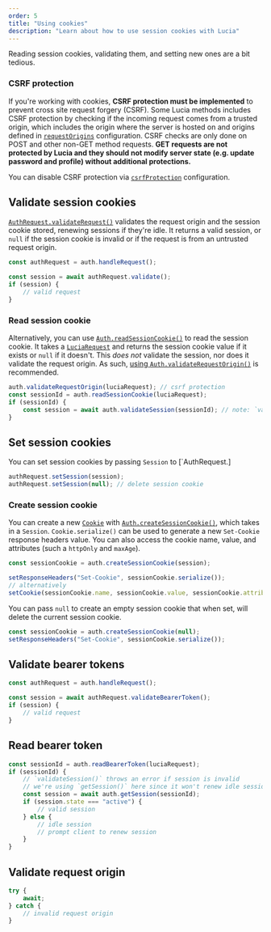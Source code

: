 ```yaml
---
order: 5
title: "Using cookies"
description: "Learn about how to use session cookies with Lucia"
---
```


Reading session cookies, validating them, and setting new ones are a bit tedious.

### CSRF protection

If you're working with cookies, **CSRF protection must be implemented** to prevent cross site request forgery (CSRF). Some Lucia methods includes CSRF protection by checking if the incoming request comes from a trusted origin, which includes the origin where the server is hosted on and origins defined in [`requestOrigins`]() configuration. CSRF checks are only done on POST and other non-GET method requests. **GET requests are not protected by Lucia and they should not modify server state (e.g. update password and profile) without additional protections.**

You can disable CSRF protection via [`csrfProtection`]() configuration.

## Validate session cookies

[`AuthRequest.validateRequest()`]() validates the request origin and the session cookie stored, renewing sessions if they're idle. It returns a valid session, or `null` if the session cookie is invalid or if the request is from an untrusted request origin.

```ts
const authRequest = auth.handleRequest();

const session = await authRequest.validate();
if (session) {
	// valid request
}
```

### Read session cookie

Alternatively, you can use [`Auth.readSessionCookie()`]() to read the session cookie. It takes a [`LuciaRequest`]() and returns the session cookie value if it exists or `null` if it doesn't. This _does not_ validate the session, nor does it validate the request origin. As such, [using `Auth.validateRequestOrigin()`]() is recommended.

```ts
auth.validateRequestOrigin(luciaRequest); // csrf protection
const sessionId = auth.readSessionCookie(luciaRequest);
if (sessionId) {
	const session = await auth.validateSession(sessionId); // note: `validateSession()` throws an error if session is invalid
}
```

## Set session cookies

You can set session cookies by passing `Session` to [`AuthRequest.]

```ts
authRequest.setSession(session);
authRequest.setSession(null); // delete session cookie
```

### Create session cookie

You can create a new [`Cookie`]() with [`Auth.createSessionCookie()`](), which takes in a `Session`. `Cookie.serialize()` can be used to generate a new `Set-Cookie` response headers value. You can also access the cookie name, value, and attributes (such a `httpOnly` and `maxAge`).

```ts
const sessionCookie = auth.createSessionCookie(session);

setResponseHeaders("Set-Cookie", sessionCookie.serialize());
// alternatively
setCookie(sessionCookie.name, sessionCookie.value, sessionCookie.attributes);
```

You can pass `null` to create an empty session cookie that when set, will delete the current session cookie.

```ts
const sessionCookie = auth.createSessionCookie(null);
setResponseHeaders("Set-Cookie", sessionCookie.serialize());
```

## Validate bearer tokens

```ts
const authRequest = auth.handleRequest();

const session = await authRequest.validateBearerToken();
if (session) {
	// valid request
}
```

## Read bearer token

```ts
const sessionId = auth.readBearerToken(luciaRequest);
if (sessionId) {
	// `validateSession()` throws an error if session is invalid
	// we're using `getSession()` here since it won't renew idle sessions
	const session = await auth.getSession(sessionId);
	if (session.state === "active") {
		// valid session
	} else {
		// idle session
		// prompt client to renew session
	}
}
```

## Validate request origin

```ts
try {
	await;
} catch {
	// invalid request origin
}
```
